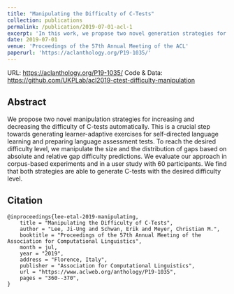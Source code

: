 ```yaml
---
title: "Manipulating the Difficulty of C-Tests"
collection: publications
permalink: /publication/2019-07-01-acl-1
excerpt: 'In this work, we propose two novel generation strategies for C-Tests, a type of gap filling exercises. In contrast to previous approaches, our strategies do not rely upon a static gap placement and size. This allows teachers to generate C-Tests of multiple difficulties from a single input text. In a user study, we show that both our proposed methods are capable successfully manipulating the C-Test difficulty.'
date: 2019-07-01
venue: 'Proceedings of the 57th Annual Meeting of the ACL'
paperurl: 'https://aclanthology.org/P19-1035/'
---
```


URL: https://aclanthology.org/P19-1035/
Code & Data: https://github.com/UKPLab/acl2019-ctest-difficulty-manipulation

Abstract
------
We propose two novel manipulation strategies for increasing and decreasing the difficulty of C-tests automatically. This is a crucial step towards generating learner-adaptive exercises for self-directed language learning and preparing language assessment tests. To reach the desired difficulty level, we manipulate the size and the distribution of gaps based on absolute and relative gap difficulty predictions. We evaluate our approach in corpus-based experiments and in a user study with 60 participants. We find that both strategies are able to generate C-tests with the desired difficulty level.

Citation
------
```
@inproceedings{lee-etal-2019-manipulating,
    title = "Manipulating the Difficulty of C-Tests",
    author = "Lee, Ji-Ung and Schwan, Erik and Meyer, Christian M.",
    booktitle = "Proceedings of the 57th Annual Meeting of the Association for Computational Linguistics",
    month = jul,
    year = "2019",
    address = "Florence, Italy",
    publisher = "Association for Computational Linguistics",
    url = "https://www.aclweb.org/anthology/P19-1035",
    pages = "360--370",
}
```